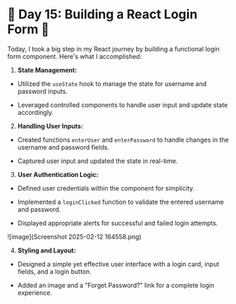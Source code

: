 



# 🌟 Day 15: Building a React Login Form 🌟



Today, I took a big step in my React journey by building a functional login form component. Here's what I accomplished:



1. **State Management:**

  - Utilized the `useState` hook to manage the state for username and password inputs.

  - Leveraged controlled components to handle user input and update state accordingly.



2. **Handling User Inputs:**

  - Created functions `enterUser` and `enterPassword` to handle changes in the username and password fields.

  - Captured user input and updated the state in real-time.



3. **User Authentication Logic:**

  - Defined user credentials within the component for simplicity.

  - Implemented a `loginClicked` function to validate the entered username and password.

  - Displayed appropriate alerts for successful and failed login attempts.

 ![image](Screenshot 2025-02-12 164558.png)



4. **Styling and Layout:**

  - Designed a simple yet effective user interface with a login card, input fields, and a login button.

  - Added an image and a "Forget Password?" link for a complete login experience.
